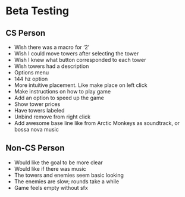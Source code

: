 # Beta Testing

## CS Person
- Wish there was a macro for ‘2’
- Wish I could move towers after selecting the tower
- Wish I knew what button corresponded to each tower
- Wish towers had a description 
- Options menu
- 144 hz option
- More intuitive placement. Like make place on left click
- Make instructions on how to play game
- Add an option to speed up the game
- Show tower prices 
- Have towers labeled
- Unbind remove from right click
- Add awesome base line like from Arctic Monkeys as soundtrack, or bossa nova music


## Non-CS Person
- Would like the goal to be more clear
- Would like if there was music
- The towers and enemies seem basic looking
- The enemies are slow; rounds take a while
- Game feels empty without sfx